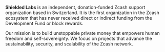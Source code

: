 <!-- markdownlint-disable-next-line MD041 -->
**Shielded Labs** is an independent, donation-funded Zcash support organization
based in Switzerland. It is the first organization in the Zcash ecosystem
that has never received direct or indirect funding from the Development
Fund or block rewards.

Our mission is to build unstoppable private money that empowers human
freedom and self-sovereignty. We focus on projects that advance the
sustainability, security, and scalability of the Zcash network.
